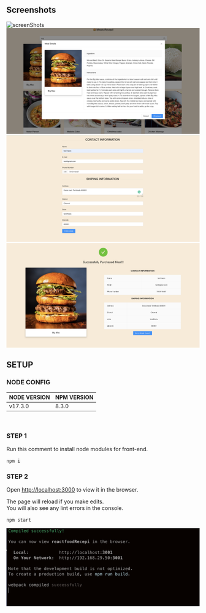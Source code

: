 ## Screenshots

![screenShots](/screenshots/home.png)
![screenShots](/screenshots/mealsDetail.png)
![screenShots](/screenshots/shiping.png)
![screenShots](/screenshots/checkout.png)

## SETUP

### NODE CONFIG

| NODE VERSION | NPM VERSION|
| ------------ | ---------- |
| v17.3.0      | 8.3.0      |

<br />

### STEP 1

Run this comment to install node modules for front-end.

```
npm i
```

### STEP 2

Open [http://localhost:3000](http://localhost:3000) to view it in the browser.<br />

The page will reload if you make edits.<br />
You will also see any lint errors in the console.

```
npm start
```

![screenShots](/screenshots/frontend.png)